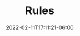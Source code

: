---
title: "Rules"
date: 2022-02-11T17:11:21-06:00
draft: false
menu:
  youth:
    name: Rules
    parent: info
    url: /youth/info/rules/
    weight: 130
---